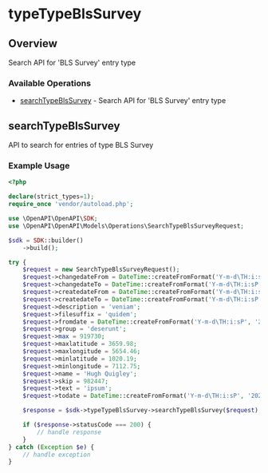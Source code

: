 # typeTypeBlsSurvey

## Overview

Search API for 'BLS Survey' entry type

### Available Operations

* [searchTypeBlsSurvey](#searchtypeblssurvey) - Search API for 'BLS Survey' entry type

## searchTypeBlsSurvey

API to search for entries of type BLS Survey

### Example Usage

```php
<?php

declare(strict_types=1);
require_once 'vendor/autoload.php';

use \OpenAPI\OpenAPI\SDK;
use \OpenAPI\OpenAPI\Models\Operations\SearchTypeBlsSurveyRequest;

$sdk = SDK::builder()
    ->build();

try {
    $request = new SearchTypeBlsSurveyRequest();
    $request->changedateFrom = DateTime::createFromFormat('Y-m-d\TH:i:sP', '2022-12-03T23:21:08.092Z');
    $request->changedateTo = DateTime::createFromFormat('Y-m-d\TH:i:sP', '2022-09-20T23:19:03.169Z');
    $request->createdateFrom = DateTime::createFromFormat('Y-m-d\TH:i:sP', '2022-10-24T20:44:16.683Z');
    $request->createdateTo = DateTime::createFromFormat('Y-m-d\TH:i:sP', '2022-01-04T23:17:50.527Z');
    $request->description = 'veniam';
    $request->filesuffix = 'quidem';
    $request->fromdate = DateTime::createFromFormat('Y-m-d\TH:i:sP', '2021-09-15T01:50:57.399Z');
    $request->group = 'deserunt';
    $request->max = 919730;
    $request->maxlatitude = 3659.98;
    $request->maxlongitude = 5654.46;
    $request->minlatitude = 1020.19;
    $request->minlongitude = 7112.75;
    $request->name = 'Hugh Quigley';
    $request->skip = 982447;
    $request->text = 'ipsum';
    $request->todate = DateTime::createFromFormat('Y-m-d\TH:i:sP', '2022-11-20T01:15:44.636Z');

    $response = $sdk->typeTypeBlsSurvey->searchTypeBlsSurvey($request);

    if ($response->statusCode === 200) {
        // handle response
    }
} catch (Exception $e) {
    // handle exception
}
```
